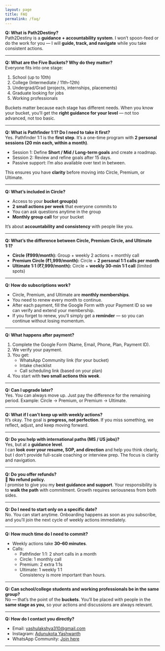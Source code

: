 ```yaml
---
layout: page
title: FAQ
permalink: /faq/
---
```


**Q: What is Path2Destiny?**  
Path2Destiny is a **guidance + accountability system**. I won’t spoon-feed or do the work for you — I will **guide, track, and navigate** while you take consistent actions.  

---

**Q: What are the Five Buckets? Why do they matter?**  
Everyone fits into one stage:  
1. School (up to 10th)  
2. College (Intermediate / 11th–12th)  
3. Undergrad/Grad (projects, internships, placements)  
4. Graduate looking for jobs  
5. Working professionals  

Buckets matter because each stage has different needs. When you know your bucket, you’ll get the **right guidance for your level** — not too advanced, not too basic.  

---

**Q: What is Pathfinder 1:1? Do I need to take it first?**  
Yes. Pathfinder 1:1 is the **first step**. It’s a one-time program with **2 personal sessions (20 min each, within a month)**.  
- Session 1: Define **Short / Mid / Long-term goals** and create a roadmap.  
- Session 2: Review and refine goals after 15 days.  
- Passive support: I’m also available over text in between.  

This ensures you have **clarity** before moving into Circle, Premium, or Ultimate.  

---

**Q: What’s included in Circle?**  
- Access to your **bucket group(s)**  
- **2 small actions per week** that everyone commits to  
- You can ask questions anytime in the group  
- **Monthly group call** for your bucket  

It’s about **accountability and consistency** with people like you.  

---

**Q: What’s the difference between Circle, Premium Circle, and Ultimate 1:1?**  
- **Circle (₹999/month):** Group + weekly 2 actions + monthly call  
- **Premium Circle (₹1,999/month):** Circle + **2 personal 1:1 calls per month**  
- **Ultimate 1:1 (₹7,999/month):** Circle + **weekly 30-min 1:1 call** (limited spots)  

---

**Q: How do subscriptions work?**  
- Circle, Premium, and Ultimate are **monthly memberships**.  
- You need to renew every month to continue.  
- After each payment, fill the Google Form with your Payment ID so we can verify and extend your membership.  
- If you forget to renew, you’ll simply get a **reminder** — so you can continue without losing momentum.  

---

**Q: What happens after payment?**  
1. Complete the Google Form (Name, Email, Phone, Plan, Payment ID).  
2. We verify your payment.  
3. You get:  
   - WhatsApp Community link (for your bucket)  
   - Intake checklist  
   - Call scheduling link (based on your plan)  
4. You start with **two small actions this week**.  

---

**Q: Can I upgrade later?**  
Yes. You can always move up. Just pay the difference for the remaining period. Example: Circle → Premium, or Premium → Ultimate.  

---

**Q: What if I can’t keep up with weekly actions?**  
It’s okay. The goal is **progress, not perfection**. If you miss something, we reflect, adjust, and keep moving forward.  

---

**Q: Do you help with international paths (MS / US jobs)?**  
Yes, but at a **guidance level**.  
I can **look over your resume, SOP, and direction** and help you think clearly, but I don’t provide full-scale coaching or interview prep. The focus is clarity and navigation.  

---

**Q: Do you offer refunds?**  
🚫 **No refund policy.**  
I promise to give you my **best guidance and support**. Your responsibility is to **walk the path** with commitment. Growth requires seriousness from both sides.  

---

**Q: Do I need to start only on a specific date?**  
No. You can start anytime. Onboarding happens as soon as you subscribe, and you’ll join the next cycle of weekly actions immediately.  

---

**Q: How much time do I need to commit?**  
- Weekly actions take **30–60 minutes**.  
- Calls:  
  - Pathfinder 1:1: 2 short calls in a month  
  - Circle: 1 monthly call  
  - Premium: 2 extra 1:1s  
  - Ultimate: 1 weekly 1:1  
Consistency is more important than hours.  

---

**Q: Can school/college students and working professionals be in the same group?**  
No — that’s the point of the **buckets**. You’ll be placed with people in the **same stage as you**, so your actions and discussions are always relevant.  

---

**Q: How do I contact you directly?**  
- Email: [yashulakshya310@gmail.com](mailto:yashulakshya310@gmail.com)  
- Instagram: [Adunukota Yashwanth](https://www.instagram.com/lifter_soul?igsh=cGhoOTVqNmdpcXAz&utm_source=qr)  
- WhatsApp Community: [Join here](/contact/)  

---

